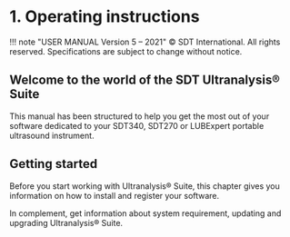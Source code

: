 # 1. Operating instructions

!!! note "USER MANUAL Version 5 – 2021"
    © SDT International. All rights reserved. Specifications are subject to change without notice.

## Welcome to the world of the SDT Ultranalysis® Suite

This manual has been structured to help you get the most out of your software dedicated to your SDT340, SDT270 or LUBExpert portable ultrasound instrument.

## Getting started

Before you start working with Ultranalysis® Suite, this chapter gives you information on how to install and register your software.

In complement, get information about system requirement, updating and upgrading Ultranalysis® Suite.
